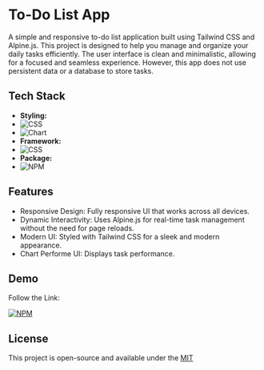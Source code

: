 # To-Do List App

A simple and responsive to-do list application built using Tailwind CSS and Alpine.js. This project is designed to help you manage and organize your daily tasks efficiently. The user interface is clean and minimalistic, allowing for a focused and seamless experience. However, this app does not use persistent data or a database to store tasks.


## Tech Stack

- **Styling:**
- ![CSS](https://img.shields.io/badge/Tailwindcss-5C2D91?style=for-the-badge&logo=tailwind%20css&logoColor=white)
- ![Chart](https://img.shields.io/badge/Chart_js-FFD7C4?style=for-the-badge&logo=chart%20js&logoColor=white)
- **Framework:**
- ![CSS](https://img.shields.io/badge/Alpine_Js-FFD7C4?style=for-the-badge&logo=alpine%20js&logoColor=white)
- **Package:**
- ![NPM](https://img.shields.io/badge/npm-800000?style=for-the-badge&logo=npm&logoColor=white)

## Features

- Responsive Design: Fully responsive UI that works across all devices.
- Dynamic Interactivity: Uses Alpine.js for real-time task management without the need for page reloads.
- Modern UI: Styled with Tailwind CSS for a sleek and modern appearance.
- Chart Performe UI: Displays task performance.


## Demo

Follow the Link:

[![NPM](https://img.shields.io/badge/DEMO>>-7A1CAC?style=for-the-badge&logo=&logoColor=white)](https://mwahyudihd.github.io/todo-app/)
## License
This project is open-source and available under the [MIT](LICENSE)
